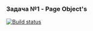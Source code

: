 ### Задача №1 - Page Object's ###

[![Build status](https://ci.appveyor.com/api/projects/status/10gxhuts7pl7gtgn?svg=true)](https://ci.appveyor.com/project/FlyingDog265/netologyauto5-1)